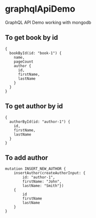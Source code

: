 # graphqlApiDemo
GraphQL API Demo working with mongodb


## To get book by id
    {
      bookById(id: "book-1") {
        name,
        pageCount
        author {
          id,
          firstName,
          lastName
        }
      }
    }

## To get author by id
    {
      authorById(id: "author-1") {
        id,
        firstName,
        lastName
      }
    }

## To add author
    mutation INSERT_NEW_AUTHOR {
        insertAuthor(createAuthorInput: {
            id: "author-1",
            firstName: "John",
            lastName: "Smith"})
        {
            id
            firstName
            lastName
        }
    }

